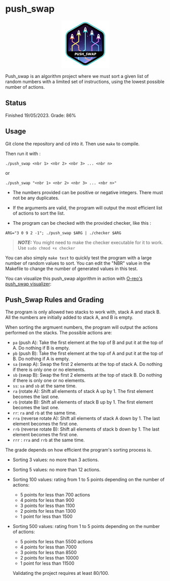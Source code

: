 # push_swap

<p align="center">
  <img src="https://github.com/ArenKae/ArenKae/blob/main/42%20badges/push_swape.png" alt="Push_swap 42 project badge"/>
</p>

Push_swap is an algorithm project where we must sort a given list of random numbers with a limited set of instructions, using the lowest possible number of actions.

## Status
Finished 19/05/2023. Grade: 86%

## Usage

Git clone the repository and cd into it. Then use ```make``` to compile.

Then run it with :

```shell
./push_swap <nbr 1> <nbr 2> <nbr 3> ... <nbr n>
```
or
```shell
./push_swap "<nbr 1> <nbr 2> <nbr 3> ... <nbr n>"
```

- The numbers provided can be positive or negative integers. There must not be any duplicates.

- If the arguments are valid, the program will output the most efficient list of actions to sort the list.

- The program can be checked with the provided checker, like this :

```shell
ARG="3 0 9 2 -1"; ./push_swap $ARG | ./checker $ARG
```
> **_NOTE:_**  You might need to make the checker executable for it to work. Use ```sudo chmod +x checker```

You can also simply ```make test``` to quickly test the program with a large number of random values to sort. You can edit the "NBR" value in the Makefile to change the number of generated values in this test.

You can visualize this push_swap algorithm in action with [O-reo's push_swap visualizer](https://github.com/o-reo/push_swap_visualizer ):

## Push_Swap Rules and Grading

The program is only allowed two stacks to work with, stack A and stack B. All the numbers are initially added to stack A, and B is empty.

When sorting the argmuent numbers, the program will output the actions performed on the stacks. The possible actions are:

* ```pa``` (push A): Take the first element at the top of B and put it at the top of A. Do nothing if B is empty.
* ```pb``` (push B): Take the first element at the top of A and put it at the top of B. Do nothing if A is empty.
* ```sa``` (swap A): Swap the first 2 elements at the top of stack A. Do nothing if there is only one or no elements.
* ```sb``` (swap B): Swap the first 2 elements at the top of stack B. Do nothing if there is only one or no elements.
* ```ss```: ```sa``` and ```sb``` at the same time.
* ```ra``` (rotate A): Shift all elements of stack A up by 1. The first element becomes the last one.
* ```rb``` (rotate B): Shift all elements of stack B up by 1. The first element becomes the last one.
* ```rr```: ```ra``` and ```rb``` at the same time.
* ```rra``` (reverse rotate A): Shift all elements of stack A down by 1. The last element becomes the first one.
* ```rrb``` (reverse rotate B): Shift all elements of stack b down by 1. The last element becomes the first one.
* ```rrr``` : ```rra``` and ```rrb``` at the same time.

The grade depends on how efficient the program's sorting process is.
 
* Sorting 3 values: no more than 3 actions.
* Sorting 5 values: no more than 12 actions.
* Sorting 100 values: rating from 1 to 5 points depending on the number of actions:
  * 5 points for less than 700 actions
  * 4 points for less than 900
  * 3 points for less than 1100
  * 2 points for less than 1300
  * 1 point for less than 1500
* Sorting 500 values: rating from 1 to 5 points depending on the number of actions:
  * 5 points for less than 5500 actions
  * 4 points for less than 7000
  * 3 points for less than 8500
  * 2 points for less than 10000
  * 1 point for less than 11500

  Validating the project requires at least 80/100.